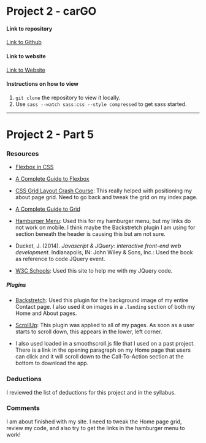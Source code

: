 # Project 2 - carGO

#### Link to repository
[Link to Github](https://github.com/JackieMarie/project-2_culbreath-jackie)

#### Link to website
[Link to Website](http://www.justbelievedesigns.com/project-2_culbreath-jackie/)

#### Instructions on how to view
1. `git clone` the repository to view it locally.
2. Use `sass --watch sass:css --style compressed` to get sass started.

---

# Project 2 - Part 5

### Resources

- [Flexbox in CSS](https://cssreference.io/flexbox/)

- [A Complete Guide to Flexbox](https://css-tricks.com/snippets/css/a-guide-to-flexbox/)

- [CSS Grid Layout Crash Course](https://www.youtube.com/watch?v=jV8B24rSN5o&t=1330s): This really helped with positioning my about page grid. Need to go back and tweak the grid on my index page.

- [A Complete Guide to Grid](https://css-tricks.com/snippets/css/complete-guide-grid/)

- [Hamburger Menu](https://codepen.io/createlyn/pen/xJYmZx): Used this for my hamburger menu, but my links do not work on mobile. I think maybe the Backstretch plugin I am using for section beneath the header is causing this but am not sure.

- Ducket, J. (2014). *Javascript & JQuery: interactive front-end web development.* Indianapolis, IN: John Wiley & Sons, Inc.: Used the book as reference to code JQuery event.

- [W3C Schools](https://www.w3schools.com/): Used this site to help me with my JQuery code.

##### Plugins
- [Backstretch](http://www.jquery-backstretch.com/): Used this plugin for the background image of my entire Contact page. I also used it on images in a `.landing` section of both my Home and About pages.

- [ScrollUp](https://markgoodyear.com/2013/01/scrollup-jquery-plugin/): This plugin was applied to all of my pages. As soon as a user starts to scroll down, this appears in the lower, left corner.

- I also used loaded in a smoothscroll.js file that I used on a past project. There is a link in the opening paragraph on my Home page that users can click and it will scroll down to the Call-To-Action section at the bottom to download the app.

### Deductions
I reviewed the list of deductions for this project and in the syllabus.

### Comments
I am about finished with my site. I need to tweak the Home page grid, review my code, and also try to get the links in the hamburger menu to work!
